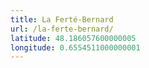 ```yaml
---
title: La Ferté-Bernard
url: /la-ferte-bernard/
latitude: 48.186057600000005
longitude: 0.6554511000000001
---
```

